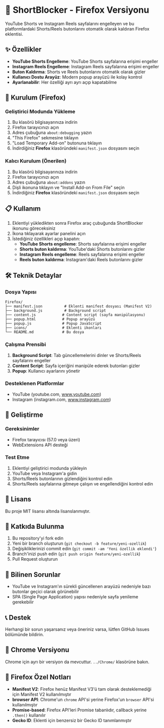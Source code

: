 # 🚫 ShortBlocker - Firefox Versiyonu

YouTube Shorts ve Instagram Reels sayfalarını engelleyen ve bu platformlardaki Shorts/Reels butonlarını otomatik olarak kaldıran Firefox eklentisi.

## ✨ Özellikler

- **YouTube Shorts Engelleme**: YouTube Shorts sayfalarına erişimi engeller
- **Instagram Reels Engelleme**: Instagram Reels sayfalarına erişimi engeller
- **Buton Kaldırma**: Shorts ve Reels butonlarını otomatik olarak gizler
- **Kullanıcı Dostu Arayüz**: Modern popup arayüzü ile kolay kontrol
- **Ayarlanabilir**: Her özelliği ayrı ayrı açıp kapatabilme

## 🚀 Kurulum (Firefox)

### Geliştirici Modunda Yükleme

1. Bu klasörü bilgisayarınıza indirin
2. Firefox tarayıcınızı açın
3. Adres çubuğuna `about:debugging` yazın
4. "This Firefox" sekmesine tıklayın
5. "Load Temporary Add-on" butonuna tıklayın
6. İndirdiğiniz **Firefox** klasöründeki `manifest.json` dosyasını seçin

### Kalıcı Kurulum (Önerilen)

1. Bu klasörü bilgisayarınıza indirin
2. Firefox tarayıcınızı açın
3. Adres çubuğuna `about:addons` yazın
4. Dişli ikonuna tıklayın ve "Install Add-on From File" seçin
5. İndirdiğiniz **Firefox** klasöründeki `manifest.json` dosyasını seçin

## 📋 Kullanım

1. Eklentiyi yükledikten sonra Firefox araç çubuğunda ShortBlocker ikonunu göreceksiniz
2. İkona tıklayarak ayarlar panelini açın
3. İstediğiniz özellikleri açıp kapatın:
   - **YouTube Shorts engelleme**: Shorts sayfalarına erişimi engeller
   - **Shorts buton kaldırma**: YouTube'daki Shorts butonlarını gizler
   - **Instagram Reels engelleme**: Reels sayfalarına erişimi engeller
   - **Reels buton kaldırma**: Instagram'daki Reels butonlarını gizler

## 🛠️ Teknik Detaylar

### Dosya Yapısı

```
Firefox/
├── manifest.json          # Eklenti manifest dosyası (Manifest V2)
├── background.js          # Background script
├── content.js            # Content script (sayfa manipülasyonu)
├── popup.html            # Popup arayüzü
├── popup.js              # Popup JavaScript
├── icons/                # Eklenti ikonları
└── README.md             # Bu dosya
```

### Çalışma Prensibi

1. **Background Script**: Tab güncellemelerini dinler ve Shorts/Reels sayfalarını engeller
2. **Content Script**: Sayfa içeriğini manipüle ederek butonları gizler
3. **Popup**: Kullanıcı ayarlarını yönetir

### Desteklenen Platformlar

- YouTube (youtube.com, www.youtube.com)
- Instagram (instagram.com, www.instagram.com)

## 🔧 Geliştirme

### Gereksinimler

- Firefox tarayıcısı (57.0 veya üzeri)
- WebExtensions API desteği

### Test Etme

1. Eklentiyi geliştirici modunda yükleyin
2. YouTube veya Instagram'a gidin
3. Shorts/Reels butonlarının gizlendiğini kontrol edin
4. Shorts/Reels sayfalarına gitmeye çalışın ve engellendiğini kontrol edin

## 📝 Lisans

Bu proje MIT lisansı altında lisanslanmıştır.

## 🤝 Katkıda Bulunma

1. Bu repository'yi fork edin
2. Yeni bir branch oluşturun (`git checkout -b feature/yeni-ozellik`)
3. Değişikliklerinizi commit edin (`git commit -am 'Yeni özellik eklendi'`)
4. Branch'inizi push edin (`git push origin feature/yeni-ozellik`)
5. Pull Request oluşturun

## 🐛 Bilinen Sorunlar

- YouTube ve Instagram'ın sürekli güncellenen arayüzü nedeniyle bazı butonlar geçici olarak görünebilir
- SPA (Single Page Application) yapısı nedeniyle sayfa yenileme gerekebilir

## 📞 Destek

Herhangi bir sorun yaşarsanız veya öneriniz varsa, lütfen GitHub Issues bölümünde bildirin.

## 🔄 Chrome Versiyonu

Chrome için ayrı bir versiyon da mevcuttur. `../Chrome/` klasörüne bakın.

## 🔧 Firefox Özel Notları

- **Manifest V2**: Firefox henüz Manifest V3'ü tam olarak desteklemediği için Manifest V2 kullanılmıştır
- **browser API**: Chrome'un `chrome` API'si yerine Firefox'un `browser` API'si kullanılmıştır
- **Promise-based**: Firefox API'leri Promise tabanlıdır, callback yerine `.then()` kullanılır
- **Gecko ID**: Eklenti için benzersiz bir Gecko ID tanımlanmıştır
